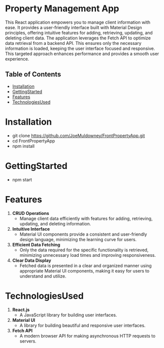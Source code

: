 #  Property Management App

This React application empowers you to manage client information with ease. It provides a user-friendly interface built with Material Design principles, offering intuitive features for adding, retrieving, updating, and deleting client data. The application leverages the Fetch API to optimize data retrieval from a backend API. This ensures only the necessary information is loaded, keeping the user interface focused and responsive. This targeted approach enhances performance and provides a smooth user experience.

##  Table of Contents

- [Installation](#Installation)
- [GettingStarted](#GettingStarted)
- [Features](#Features)
- [TechnologiesUsed](#TechnolgiesUsed)

# Installation
- git clone https://github.com/JoeMuldowney/FrontPropertyApp.git
- cd FrontPropertyApp
- npm install

# GettingStarted
- npm start

# Features

1. **CRUD Operations**
    - Manage client data efficiently with features for adding, retrieving, updating, and deleting information.
2. **Intuitive Interface**
    - Material UI components provide a consistent and user-friendly design language, minimizing the learning curve for users.
3. **Efficient Data Fetching**
    - Only the data required for the specific functionality is retrieved, minimizing unnecessary load times and improving responsiveness.
4. **Clear Data Display**
    - Fetched data is presented in a clear and organized manner using appropriate Material UI components, making it easy for users to understand and utilize.

# TechnologiesUsed

1. **React.js**
    - A JavaScript library for building user interfaces.
2. **Material UI**
    - A library for building beautiful and responsive user interfaces.         
3. **Fetch API**
    - A modern browser API for making asynchronous HTTP requests to servers.
